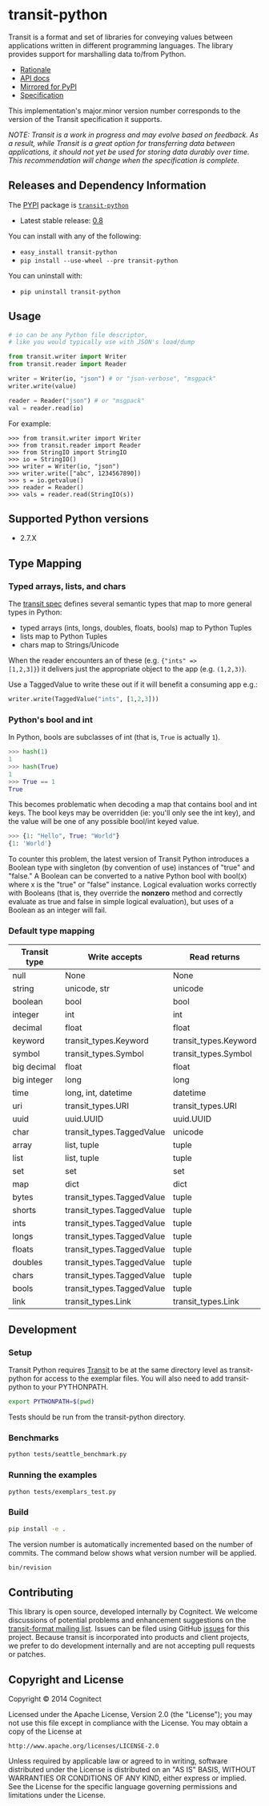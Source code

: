 transit-python
==============

Transit is a format and set of libraries for conveying values between
applications written in different programming languages. The library provides
support for marshalling data to/from Python.

 * [Rationale](http://blog.cognitect.com/blog/2014/7/22/transit)
 * [API docs](http://cognitect.github.io/transit-python/)
  * [Mirrored for PyPI](http://pythonhosted.org/transit-python/)
 * [Specification](http://github.com/cognitect/transit-format)

This implementation's major.minor version number corresponds to the
version of the Transit specification it supports.

_NOTE: Transit is a work in progress and may evolve based on feedback.
As a result, while Transit is a great option for transferring data
between applications, it should not yet be used for storing data
durably over time. This recommendation will change when the
specification is complete._

## Releases and Dependency Information

The [PYPI](https://pypi.python.org/pypi) package is
[`transit-python`](https://pypi.python.org/pypi/transit-python)

 * Latest stable release: [0.8](https://pypi.python.org/pypi/transit-python)

You can install with any of the following:

 * `easy_install transit-python`
 * `pip install --use-wheel --pre transit-python`

You can uninstall with:

 * `pip uninstall transit-python`

## Usage

```python
# io can be any Python file descriptor,
# like you would typically use with JSON's load/dump

from transit.writer import Writer
from transit.reader import Reader

writer = Writer(io, "json") # or "json-verbose", "msgpack"
writer.write(value)

reader = Reader("json") # or "msgpack"
val = reader.read(io)
```

For example:

```
>>> from transit.writer import Writer
>>> from transit.reader import Reader
>>> from StringIO import StringIO
>>> io = StringIO()
>>> writer = Writer(io, "json")
>>> writer.write(["abc", 1234567890])
>>> s = io.getvalue()
>>> reader = Reader()
>>> vals = reader.read(StringIO(s))
```


## Supported Python versions

 * 2.7.X


## Type Mapping

### Typed arrays, lists, and chars

The [transit spec](https://github.com/cognitect/transit-format)
defines several semantic types that map to more general types in Python:

* typed arrays (ints, longs, doubles, floats, bools) map to Python Tuples
* lists map to Python Tuples
* chars map to Strings/Unicode

When the reader encounters an of these (e.g. <code>{"ints" =>
[1,2,3]}</code>) it delivers just the appropriate object to the app
(e.g. <code>(1,2,3)</code>).

Use a TaggedValue to write these out if it will benefit a consuming
app e.g.:

```python
writer.write(TaggedValue("ints", [1,2,3]))
```

### Python's bool and int

In Python, bools are subclasses of int (that is, `True` is actually `1`).

```python
>>> hash(1)
1
>>> hash(True)
1
>>> True == 1
True
```

This becomes problematic when decoding a map that contains bool and
int keys.  The bool keys may be overridden (ie: you'll only see the int key),
and the value will be one of any possible bool/int keyed value.

```python
>>> {1: "Hello", True: "World"}
{1: 'World'}
```

To counter this problem, the latest version of Transit Python introduces a
Boolean type with singleton (by convention of use) instances of "true" and
"false." A Boolean can be converted to a native Python bool with bool(x) where
x is the "true" or "false" instance. Logical evaluation works correctly with
Booleans (that is, they override the __nonzero__ method and correctly evaluate
as true and false in simple logical evaluation), but uses of a Boolean as an
integer will fail.

### Default type mapping

|Transit type|Write accepts|Read returns|
|------------|-------------|------------|
|null|None|None|
|string|unicode, str|unicode|
|boolean|bool|bool|
|integer|int|int|
|decimal|float|float|
|keyword|transit\_types.Keyword|transit\_types.Keyword|
|symbol|transit\_types.Symbol|transit\_types.Symbol|
|big decimal|float|float|
|big integer|long|long|
|time|long, int, datetime|datetime|
|uri|transit\_types.URI|transit\_types.URI|
|uuid|uuid.UUID|uuid.UUID|
|char|transit\_types.TaggedValue|unicode|
|array|list, tuple|tuple|
|list|list, tuple|tuple|
|set|set|set|
|map|dict|dict|
|bytes|transit\_types.TaggedValue|tuple|
|shorts|transit\_types.TaggedValue|tuple|
|ints|transit\_types.TaggedValue|tuple|
|longs|transit\_types.TaggedValue|tuple|
|floats|transit\_types.TaggedValue|tuple|
|doubles|transit\_types.TaggedValue|tuple|
|chars|transit\_types.TaggedValue|tuple|
|bools|transit\_types.TaggedValue|tuple|
|link|transit\_types.Link|transit\_types.Link|


## Development

### Setup

Transit Python requires [Transit](http://github.com/cognitect/transit-format) to be at the same directory level as
transit-python for access to the exemplar files. You will also need
to add transit-python to your PYTHONPATH.

```sh
export PYTHONPATH=$(pwd)
```

Tests should be run from the transit-python directory.

### Benchmarks

```sh
python tests/seattle_benchmark.py
```

### Running the examples

```sh
python tests/exemplars_test.py
```

### Build

```sh
pip install -e .
```

The version number is automatically incremented based on the number of commits.
The command below shows what version number will be applied.

```sh
bin/revision
```


## Contributing

This library is open source, developed internally by Cognitect. We welcome discussions of potential problems and enhancement suggestions on the [transit-format mailing list](https://groups.google.com/forum/#!forum/transit-format). Issues can be filed using GitHub [issues](https://github.com/cognitect/transit-python/issues) for this project. Because transit is incorporated into products and client projects, we prefer to do development internally and are not accepting pull requests or patches.

## Copyright and License

Copyright © 2014 Cognitect

Licensed under the Apache License, Version 2.0 (the "License");
you may not use this file except in compliance with the License.
You may obtain a copy of the License at

    http://www.apache.org/licenses/LICENSE-2.0

Unless required by applicable law or agreed to in writing, software
distributed under the License is distributed on an "AS IS" BASIS,
WITHOUT WARRANTIES OR CONDITIONS OF ANY KIND, either express or implied.
See the License for the specific language governing permissions and
limitations under the License.
